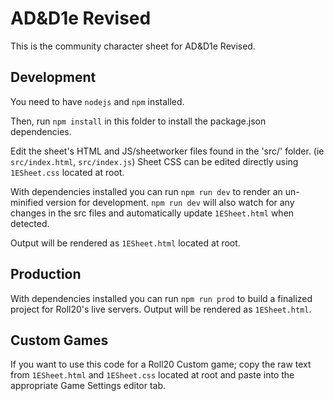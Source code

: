 # AD&D1e Revised

This is the community character sheet for AD&D1e Revised.

## Development

You need to have `nodejs` and `npm` installed.

Then, run `npm install` in this folder to install the package.json dependencies.

Edit the sheet's HTML and JS/sheetworker files found in the 'src/' folder. (ie `src/index.html`, `src/index.js`) 
Sheet CSS can be edited directly using `1ESheet.css` located at root.

With dependencies installed you can run `npm run dev` to render an un-minified version for development. `npm run dev` will also watch for any changes in the src files and automatically update `1ESheet.html` when detected.

Output will be rendered as `1ESheet.html` located at root.

## Production

With dependencies installed you can run `npm run prod` to build a finalized project for Roll20's live servers.
Output will be rendered as `1ESheet.html`.

## Custom Games

If you want to use this code for a Roll20 Custom game; copy the raw text from `1ESheet.html` and `1ESheet.css` located at root and paste into the appropriate Game Settings editor tab.
<br>